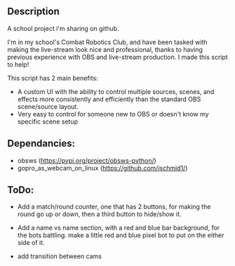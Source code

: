 
## Description

A school project i'm sharing on github.

I'm in my school's Combat Robotics Club, and have been tasked with making the live-stream look nice and professional, thanks to having previous experience with OBS and live-stream production. I made this script to help!

This script has 2 main benefits:

+ A custom UI with the ability to control multiple sources, scenes, and effects more consistently and efficiently than the standard OBS scene/source layout.
+ Very easy to control for someone new to OBS or doesn't know my specific scene setup

## Dependancies:
+ obsws (https://pypi.org/project/obsws-python/)
+ gopro_as_webcam_on_linux (https://github.com/jschmid1/)

## ToDo:

+ Add a match/round counter, one that has 2 buttons, for making the round go up or down, then a third button to hide/show it.

+ Add a name vs name section, with a red and blue bar background, for the bots battling. make a little red and blue pixel bot to put on the either side of it.

+ add transition between cams